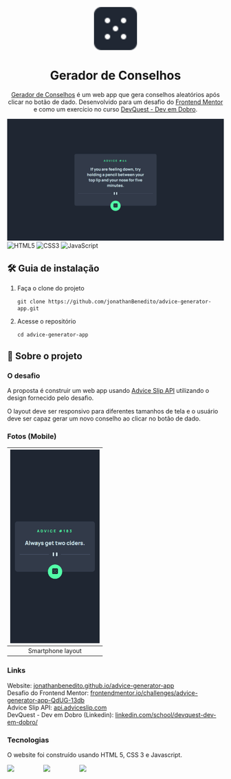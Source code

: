 <div align="center">
  <img alt="Logo" src="src/images/icon-dice.svg" width="100" />
</div>
<h1 align="center">
  Gerador de Conselhos
</h1>
<p align="center">
    <a href="https://jonathanbenedito.github.io/advice-generator-app/" target="_blank">Gerador de Conselhos</a> é um web app que gera conselhos aleatórios após clicar no botão de dado. Desenvolvido para um desafio do <a href="https://www.frontendmentor.io/challenges/advice-generator-app-QdUG-13db">Frontend Mentor</a> e como um exercício no curso <a href="https://www.linkedin.com/school/devquest-dev-em-dobro/">DevQuest - Dev em Dobro</a>.
</p>

![demo](design/desktop-layout.png)
![HTML5](https://img.shields.io/badge/html5-%23E34F26.svg?style=for-the-badge&logo=html5&logoColor=white)
![CSS3](https://img.shields.io/badge/css3-%231572B6.svg?style=for-the-badge&logo=css3&logoColor=white)
![JavaScript](https://img.shields.io/badge/javascript-%23323330.svg?style=for-the-badge&logo=javascript&logoColor=%23F7DF1E)

## 🛠 Guia de instalação

1. Faça o clone do projeto
    ```
    git clone https://github.com/jonathanBenedito/advice-generator-app.git
    ```

2. Acesse o repositório
    ```
    cd advice-generator-app
    ```

## 💬 Sobre o projeto

### O desafio

A proposta é construir um web app usando <a href="https://api.adviceslip.com/">Advice Slip API</a> utilizando o design fornecido pelo desafio.

O layout deve ser responsivo para diferentes tamanhos de tela e o usuário deve ser capaz gerar um novo conselho ao clicar no botão de dado.

### Fotos (Mobile)

| <img alt="news homepage mobile showcase" src="design/mobile-layout.png" height="450" />  | 
|:---:|
| Smartphone layout |

### Links

Website: <a href="https://jonathanbenedito.github.io/advice-generator-app/">jonathanbenedito.github.io/advice-generator-app</a>
<br />
Desafio do Frontend Mentor: <a href="https://www.frontendmentor.io/challenges/advice-generator-app-QdUG-13db">frontendmentor.io/challenges/advice-generator-app-QdUG-13db</a> 
<br />
Advice Slip API: <a href="https://api.adviceslip.com/">api.adviceslip.com</a>
<br />
DevQuest - Dev em Dobro (Linkedin): <a href="https://www.linkedin.com/school/devquest-dev-em-dobro/" target="_blank">linkedin.com/school/devquest-dev-em-dobro/</a>

### Tecnologias

O website foi construído usando HTML 5, CSS 3 e Javascript.

<div style="display: flex; margin-top: 15px; gap: 20px;">
  <img src="https://cdn.jsdelivr.net/gh/devicons/devicon/icons/html5/html5-original-wordmark.svg" width="64" />
  <img src="https://cdn.jsdelivr.net/gh/devicons/devicon/icons/css3/css3-original-wordmark.svg" width="64" />
  <img src="https://cdn.jsdelivr.net/gh/devicons/devicon/icons/javascript/javascript-original.svg" width="64"/>     
</div>
